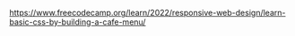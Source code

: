 https://www.freecodecamp.org/learn/2022/responsive-web-design/learn-basic-css-by-building-a-cafe-menu/
